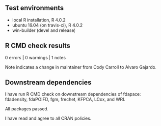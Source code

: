 
## Test environments
* local R installation, R 4.0.2
* ubuntu 16.04 (on travis-ci), R 4.0.2
* win-builder (devel and release)

## R CMD check results

0 errors | 0 warnings | 1 notes

Note indicates a change in maintainer from Cody Carroll to Alvaro Gajardo.

## Downstream dependencies
I have run R CMD check on downstream dependencies of fdapace: fdadensity, fdaPOIFD, fgm, frechet, KFPCA, LCox, and WRI.

All packages passed.

I have read and agree to all CRAN policies.